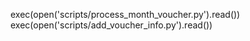 exec(open('scripts/process_month_voucher.py').read())
exec(open('scripts/add_voucher_info.py').read())

